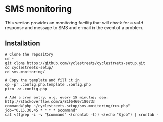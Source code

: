 # SMS monitoring

This section provides an monitoring facility that will check for a valid
response and message to SMS and e-mail in the event of a problem.

## Installation

    # Clone the repository
	cd ~
	git clone https://github.com/cyclestreets/cyclestreets-setup.git
	cd cyclestreets-setup/
	cd sms-monitoring/
	
	# Copy the template and fill it in
	cp -pr .config.php.template .config.php
	pico -w .config.php
	
	# Add a cron entry, e.g. every 15 minutes; see: http://stackoverflow.com/a/8106460/180733
	command="php ~/cyclestreets-setup/sms-monitoring/run.php"
	job="0,15,30,45 * * * * $command"
	cat <(fgrep -i -v "$command" <(crontab -l)) <(echo "$job") | crontab -